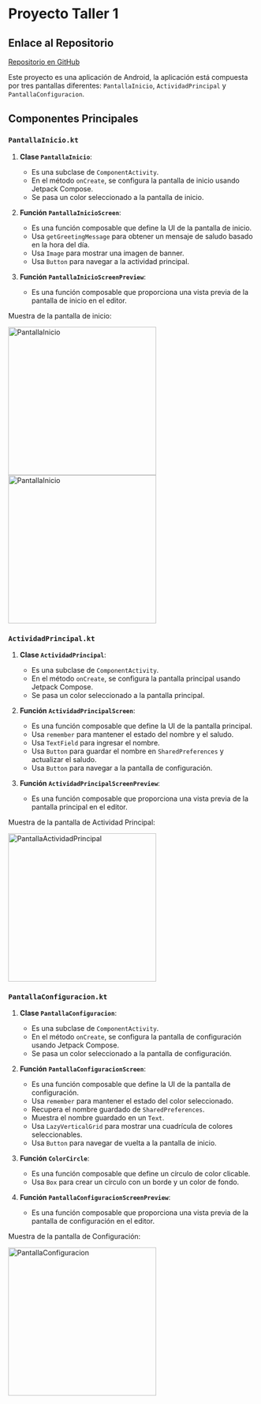 # Proyecto Taller 1

## Enlace al Repositorio

[Repositorio en GitHub](https://github.com/jmartter/Taller_1.git)

Este proyecto es una aplicación de Android, la aplicación está compuesta por tres pantallas diferentes: `PantallaInicio`, `ActividadPrincipal` y `PantallaConfiguracion`.

## Componentes Principales

### `PantallaInicio.kt`

1. **Clase `PantallaInicio`**:
   - Es una subclase de `ComponentActivity`.
   - En el método `onCreate`, se configura la pantalla de inicio usando Jetpack Compose.
   - Se pasa un color seleccionado a la pantalla de inicio.

2. **Función `PantallaInicioScreen`**:
   - Es una función composable que define la UI de la pantalla de inicio.
   - Usa `getGreetingMessage` para obtener un mensaje de saludo basado en la hora del día.
   - Usa `Image` para mostrar una imagen de banner.
   - Usa `Button` para navegar a la actividad principal.

3. **Función `PantallaInicioScreenPreview`**:
   - Es una función composable que proporciona una vista previa de la pantalla de inicio en el editor.

Muestra de la pantalla de inicio:


<img src="screenshots/InicioDia.png" alt="PantallaInicio" width="300"/> <img src="screenshots/InicioNoche.png" alt="PantallaInicio" width="300"/>

### `ActividadPrincipal.kt`

1. **Clase `ActividadPrincipal`**:
   - Es una subclase de `ComponentActivity`.
   - En el método `onCreate`, se configura la pantalla principal usando Jetpack Compose.
   - Se pasa un color seleccionado a la pantalla principal.

2. **Función `ActividadPrincipalScreen`**:
   - Es una función composable que define la UI de la pantalla principal.
   - Usa `remember` para mantener el estado del nombre y el saludo.
   - Usa `TextField` para ingresar el nombre.
   - Usa `Button` para guardar el nombre en `SharedPreferences` y actualizar el saludo.
   - Usa `Button` para navegar a la pantalla de configuración.

3. **Función `ActividadPrincipalScreenPreview`**:
   - Es una función composable que proporciona una vista previa de la pantalla principal en el editor.

Muestra de la pantalla de Actividad Principal:


<img src="screenshots/Actividad.png" alt="PantallaActividadPrincipal" width="300"/>

### `PantallaConfiguracion.kt`

1. **Clase `PantallaConfiguracion`**:
   - Es una subclase de `ComponentActivity`.
   - En el método `onCreate`, se configura la pantalla de configuración usando Jetpack Compose.
   - Se pasa un color seleccionado a la pantalla de configuración.

2. **Función `PantallaConfiguracionScreen`**:
   - Es una función composable que define la UI de la pantalla de configuración.
   - Usa `remember` para mantener el estado del color seleccionado.
   - Recupera el nombre guardado de `SharedPreferences`.
   - Muestra el nombre guardado en un `Text`.
   - Usa `LazyVerticalGrid` para mostrar una cuadrícula de colores seleccionables.
   - Usa `Button` para navegar de vuelta a la pantalla de inicio.

3. **Función `ColorCircle`**:
   - Es una función composable que define un círculo de color clicable.
   - Usa `Box` para crear un círculo con un borde y un color de fondo.

4. **Función `PantallaConfiguracionScreenPreview`**:
   - Es una función composable que proporciona una vista previa de la pantalla de configuración en el editor.

Muestra de la pantalla de Configuración:


<img src="screenshots/Configuracion.png" alt="PantallaConfiguracion" width="300"/>